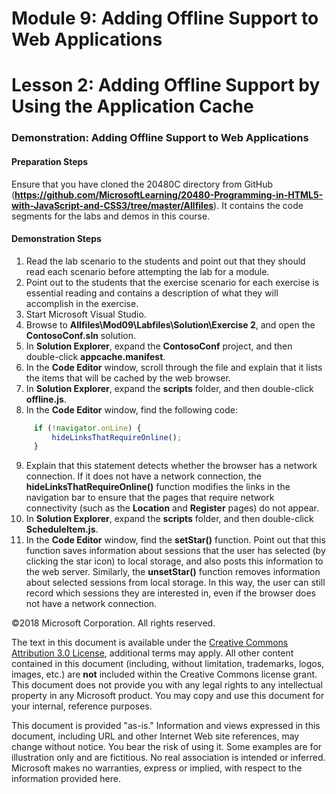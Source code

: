 # Module 9: Adding Offline Support to Web Applications

# Lesson 2: Adding Offline Support by Using the Application Cache

### Demonstration: Adding Offline Support to Web Applications

#### Preparation Steps 

Ensure that you have cloned the 20480C directory from GitHub (**https://github.com/MicrosoftLearning/20480-Programming-in-HTML5-with-JavaScript-and-CSS3/tree/master/Allfiles**). It contains the code segments for the labs and demos in this course. 

#### Demonstration Steps

1.	Read the lab scenario to the students and point out that they should read each scenario before attempting the lab for a module.
2.	Point out to the students that the exercise scenario for each exercise is essential reading and contains a description of what they will accomplish in the exercise.
3.	Start Microsoft Visual Studio. 
4. Browse to **Allfiles\Mod09\Labfiles\Solution\Exercise 2**, and open the **ContosoConf.sln** solution.
5.	In **Solution Explorer**, expand the **ContosoConf** project, and then double-click **appcache.manifest**.
6.	In the **Code Editor** window, scroll through the file and explain that it lists the items that will be cached by the web browser.
7.	In **Solution Explorer**, expand the **scripts** folder, and then double-click **offline.js**.
8.	In the **Code Editor** window, find the following code:
   ```javascript
        if (!navigator.onLine) {
            hideLinksThatRequireOnline();
        }
   ```
9.	Explain that this statement detects whether the browser has a network connection. If it does not have a network connection, the **hideLinksThatRequireOnline()** function modifies the links in the navigation bar to ensure that the pages that require network connectivity (such as the **Location** and **Register** pages) do not appear.
10.	In **Solution Explorer**, expand the **scripts** folder, and then double-click **ScheduleItem.js**.
11.	In the **Code Editor** window, find the **setStar()** function. Point out that this function saves information about sessions that the user has selected (by clicking the star icon) to local storage, and also posts this information to the web server. Similarly, the **unsetStar()** function removes information about selected sessions from local storage. In this way, the user can still record which sessions they are interested in, even if the browser does not have a network connection.

©2018 Microsoft Corporation. All rights reserved.

The text in this document is available under the  [Creative Commons Attribution 3.0 License](https://creativecommons.org/licenses/by/3.0/legalcode), additional terms may apply. All other content contained in this document (including, without limitation, trademarks, logos, images, etc.) are  **not**  included within the Creative Commons license grant. This document does not provide you with any legal rights to any intellectual property in any Microsoft product. You may copy and use this document for your internal, reference purposes.

This document is provided &quot;as-is.&quot; Information and views expressed in this document, including URL and other Internet Web site references, may change without notice. You bear the risk of using it. Some examples are for illustration only and are fictitious. No real association is intended or inferred. Microsoft makes no warranties, express or implied, with respect to the information provided here.
